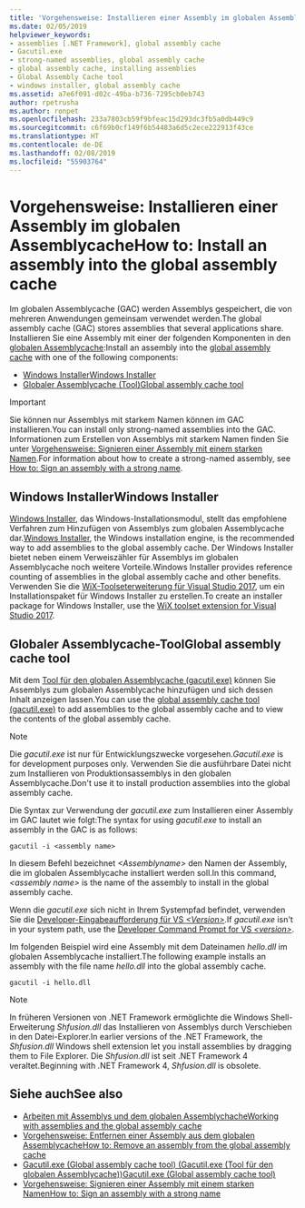 ```yaml
---
title: 'Vorgehensweise: Installieren einer Assembly im globalen Assemblycache'
ms.date: 02/05/2019
helpviewer_keywords:
- assemblies [.NET Framework], global assembly cache
- Gacutil.exe
- strong-named assemblies, global assembly cache
- global assembly cache, installing assemblies
- Global Assembly Cache tool
- windows installer, global assembly cache
ms.assetid: a7e6f091-d02c-49ba-b736-7295cb0eb743
author: rpetrusha
ms.author: ronpet
ms.openlocfilehash: 233a7803cb59f9bfeac15d293dc3fb5a0db449c9
ms.sourcegitcommit: c6f69b0cf149f6b54483a6d5c2ece222913f43ce
ms.translationtype: HT
ms.contentlocale: de-DE
ms.lasthandoff: 02/08/2019
ms.locfileid: "55903764"
---
```

# <a name="how-to-install-an-assembly-into-the-global-assembly-cache"></a><span data-ttu-id="46022-102">Vorgehensweise: Installieren einer Assembly im globalen Assemblycache</span><span class="sxs-lookup"><span data-stu-id="46022-102">How to: Install an assembly into the global assembly cache</span></span>

<span data-ttu-id="46022-103">Im globalen Assemblycache (GAC) werden Assemblys gespeichert, die von mehreren Anwendungen gemeinsam verwendet werden.</span><span class="sxs-lookup"><span data-stu-id="46022-103">The global assembly cache (GAC) stores assemblies that several applications share.</span></span> <span data-ttu-id="46022-104">Installieren Sie eine Assembly mit einer der folgenden Komponenten in den [globalen Assemblycache](gac.md):</span><span class="sxs-lookup"><span data-stu-id="46022-104">Install an assembly into the [global assembly cache](gac.md) with one of the following components:</span></span> 
- [<span data-ttu-id="46022-105">Windows Installer</span><span class="sxs-lookup"><span data-stu-id="46022-105">Windows Installer</span></span>](#windows-installer)
- [<span data-ttu-id="46022-106">Globaler Assemblycache (Tool)</span><span class="sxs-lookup"><span data-stu-id="46022-106">Global assembly cache tool</span></span>](#global-assembly-cache-tool)

> [!IMPORTANT]
> <span data-ttu-id="46022-107">Sie können nur Assemblys mit starkem Namen können im GAC installieren.</span><span class="sxs-lookup"><span data-stu-id="46022-107">You can install only strong-named assemblies into the GAC.</span></span> <span data-ttu-id="46022-108">Informationen zum Erstellen von Assemblys mit starkem Namen finden Sie unter [Vorgehensweise: Signieren einer Assembly mit einem starken Namen](how-to-sign-an-assembly-with-a-strong-name.md).</span><span class="sxs-lookup"><span data-stu-id="46022-108">For information about how to create a strong-named assembly, see [How to: Sign an assembly with a strong name](how-to-sign-an-assembly-with-a-strong-name.md).</span></span>

## <a name="windows-installer"></a><span data-ttu-id="46022-109">Windows Installer</span><span class="sxs-lookup"><span data-stu-id="46022-109">Windows Installer</span></span>

<span data-ttu-id="46022-110">[Windows Installer](/windows/desktop/Msi/installation-of-assemblies-to-the-global-assembly-cache), das Windows-Installationsmodul, stellt das empfohlene Verfahren zum Hinzufügen von Assemblys zum globalen Assemblycache dar.</span><span class="sxs-lookup"><span data-stu-id="46022-110">[Windows Installer](/windows/desktop/Msi/installation-of-assemblies-to-the-global-assembly-cache), the Windows installation engine, is the recommended way to add assemblies to the global assembly cache.</span></span> <span data-ttu-id="46022-111">Der Windows Installer bietet neben einem Verweiszähler für Assemblys im globalen Assemblycache noch weitere Vorteile.</span><span class="sxs-lookup"><span data-stu-id="46022-111">Windows Installer provides reference counting of assemblies in the global assembly cache and other benefits.</span></span> <span data-ttu-id="46022-112">Verwenden Sie die [WiX-Toolseterweiterung für Visual Studio 2017](https://marketplace.visualstudio.com/items?itemName=RobMensching.WixToolsetVisualStudio2017Extension), um ein Installationspaket für Windows Installer zu erstellen.</span><span class="sxs-lookup"><span data-stu-id="46022-112">To create an installer package for Windows Installer, use the [WiX toolset extension for Visual Studio 2017](https://marketplace.visualstudio.com/items?itemName=RobMensching.WixToolsetVisualStudio2017Extension).</span></span>

## <a name="global-assembly-cache-tool"></a><span data-ttu-id="46022-113">Globaler Assemblycache-Tool</span><span class="sxs-lookup"><span data-stu-id="46022-113">Global assembly cache tool</span></span>

<span data-ttu-id="46022-114">Mit dem [Tool für den globalen Assemblycache (gacutil.exe)](../tools/gacutil-exe-gac-tool.md) können Sie Assemblys zum globalen Assemblycache hinzufügen und sich dessen Inhalt anzeigen lassen.</span><span class="sxs-lookup"><span data-stu-id="46022-114">You can use the [global assembly cache tool (gacutil.exe)](../tools/gacutil-exe-gac-tool.md) to add assemblies to the global assembly cache and to view the contents of the global assembly cache.</span></span>

   > [!NOTE]
   > <span data-ttu-id="46022-115">Die *gacutil.exe* ist nur für Entwicklungszwecke vorgesehen.</span><span class="sxs-lookup"><span data-stu-id="46022-115">*Gacutil.exe* is for development purposes only.</span></span> <span data-ttu-id="46022-116">Verwenden Sie die ausführbare Datei nicht zum Installieren von Produktionsassemblys in den globalen Assemblycache.</span><span class="sxs-lookup"><span data-stu-id="46022-116">Don't use it to install production assemblies into the global assembly cache.</span></span>

<span data-ttu-id="46022-117">Die Syntax zur Verwendung der *gacutil.exe* zum Installieren einer Assembly im GAC lautet wie folgt:</span><span class="sxs-lookup"><span data-stu-id="46022-117">The syntax for using *gacutil.exe* to install an assembly in the GAC is as follows:</span></span>

```console
gacutil -i <assembly name>
```

<span data-ttu-id="46022-118">In diesem Befehl bezeichnet *\<Assemblyname>* den Namen der Assembly, die im globalen Assemblycache installiert werden soll.</span><span class="sxs-lookup"><span data-stu-id="46022-118">In this command, *\<assembly name>* is the name of the assembly to install in the global assembly cache.</span></span>

<span data-ttu-id="46022-119">Wenn die *gacutil.exe* sich nicht in Ihrem Systempfad befindet, verwenden Sie die [Developer-Eingabeaufforderung für VS *\<Version>*](../tools/developer-command-prompt-for-vs.md).</span><span class="sxs-lookup"><span data-stu-id="46022-119">If *gacutil.exe* isn't in your system path, use the [Developer Command Prompt for VS *\<version>*](../tools/developer-command-prompt-for-vs.md).</span></span>

<span data-ttu-id="46022-120">Im folgenden Beispiel wird eine Assembly mit dem Dateinamen *hello.dll* im globalen Assemblycache installiert.</span><span class="sxs-lookup"><span data-stu-id="46022-120">The following example installs an assembly with the file name *hello.dll* into the global assembly cache.</span></span>

```console
gacutil -i hello.dll
```

> [!NOTE]
> <span data-ttu-id="46022-121">In früheren Versionen von .NET Framework ermöglichte die Windows Shell-Erweiterung *Shfusion.dll* das Installieren von Assemblys durch Verschieben in den Datei-Explorer.</span><span class="sxs-lookup"><span data-stu-id="46022-121">In earlier versions of the .NET Framework, the *Shfusion.dll* Windows shell extension let you install assemblies by dragging them to File Explorer.</span></span> <span data-ttu-id="46022-122">Die *Shfusion.dll* ist seit .NET Framework 4 veraltet.</span><span class="sxs-lookup"><span data-stu-id="46022-122">Beginning with .NET Framework 4, *Shfusion.dll* is obsolete.</span></span>

## <a name="see-also"></a><span data-ttu-id="46022-123">Siehe auch</span><span class="sxs-lookup"><span data-stu-id="46022-123">See also</span></span>

- [<span data-ttu-id="46022-124">Arbeiten mit Assemblys und dem globalen Assemblychache</span><span class="sxs-lookup"><span data-stu-id="46022-124">Working with assemblies and the global assembly cache</span></span>](working-with-assemblies-and-the-gac.md)
- [<span data-ttu-id="46022-125">Vorgehensweise: Entfernen einer Assembly aus dem globalen Assemblycache</span><span class="sxs-lookup"><span data-stu-id="46022-125">How to: Remove an assembly from the global assembly cache</span></span>](how-to-remove-an-assembly-from-the-gac.md)
- [<span data-ttu-id="46022-126">Gacutil.exe (Global assembly cache tool) (Gacutil.exe (Tool für den globalen Assemblycache))</span><span class="sxs-lookup"><span data-stu-id="46022-126">Gacutil.exe (Global assembly cache tool)</span></span>](../tools/gacutil-exe-gac-tool.md)
- [<span data-ttu-id="46022-127">Vorgehensweise: Signieren einer Assembly mit einem starken Namen</span><span class="sxs-lookup"><span data-stu-id="46022-127">How to: Sign an assembly with a strong name</span></span>](how-to-sign-an-assembly-with-a-strong-name.md)
